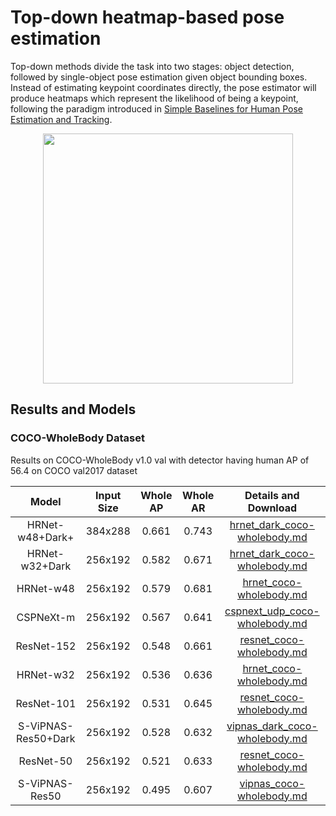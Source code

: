 # Top-down heatmap-based pose estimation

Top-down methods divide the task into two stages: object detection, followed by single-object pose estimation given object bounding boxes. Instead of estimating keypoint coordinates directly, the pose estimator will produce heatmaps which represent the likelihood of being a keypoint, following the paradigm introduced in [Simple Baselines for Human Pose Estimation and Tracking](http://openaccess.thecvf.com/content_ECCV_2018/html/Bin_Xiao_Simple_Baselines_for_ECCV_2018_paper.html).

<div align=center>
<img src="https://user-images.githubusercontent.com/15977946/146522977-5f355832-e9c1-442f-a34f-9d24fb0aefa8.png" height=400>
</div>

## Results and Models

### COCO-WholeBody Dataset

Results on COCO-WholeBody v1.0 val with detector having human AP of 56.4 on COCO val2017 dataset

|        Model        | Input Size | Whole AP | Whole AR |                              Details and Download                               |
| :-----------------: | :--------: | :------: | :------: | :-----------------------------------------------------------------------------: |
|   HRNet-w48+Dark+   |  384x288   |  0.661   |  0.743   |  [hrnet_dark_coco-wholebody.md](./coco-wholebody/hrnet_dark_coco-wholebody.md)  |
|   HRNet-w32+Dark    |  256x192   |  0.582   |  0.671   |  [hrnet_dark_coco-wholebody.md](./coco-wholebody/hrnet_dark_coco-wholebody.md)  |
|      HRNet-w48      |  256x192   |  0.579   |  0.681   |       [hrnet_coco-wholebody.md](./coco-wholebody/hrnet_coco-wholebody.md)       |
|      CSPNeXt-m      |  256x192   |  0.567   |  0.641   | [cspnext_udp_coco-wholebody.md](./coco-wholebody/cspnext_udp_coco-wholebody.md) |
|     ResNet-152      |  256x192   |  0.548   |  0.661   |      [resnet_coco-wholebody.md](./coco-wholebody/resnet_coco-wholebody.md)      |
|      HRNet-w32      |  256x192   |  0.536   |  0.636   |       [hrnet_coco-wholebody.md](./coco-wholebody/hrnet_coco-wholebody.md)       |
|     ResNet-101      |  256x192   |  0.531   |  0.645   |      [resnet_coco-wholebody.md](./coco-wholebody/resnet_coco-wholebody.md)      |
| S-ViPNAS-Res50+Dark |  256x192   |  0.528   |  0.632   | [vipnas_dark_coco-wholebody.md](./coco-wholebody/vipnas_dark_coco-wholebody.md) |
|      ResNet-50      |  256x192   |  0.521   |  0.633   |      [resnet_coco-wholebody.md](./coco-wholebody/resnet_coco-wholebody.md)      |
|   S-ViPNAS-Res50    |  256x192   |  0.495   |  0.607   |      [vipnas_coco-wholebody.md](./coco-wholebody/vipnas_coco-wholebody.md)      |
